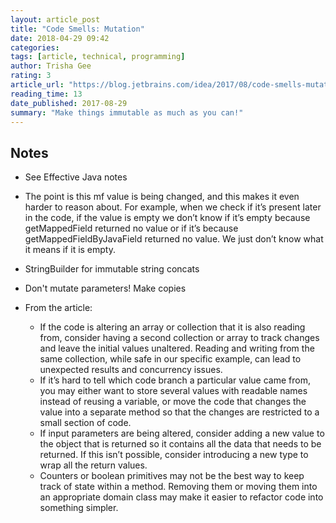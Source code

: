 ```yaml
---
layout: article_post
title: "Code Smells: Mutation"
date: 2018-04-29 09:42
categories:
tags: [article, technical, programming]
author: Trisha Gee
rating: 3
article_url: "https://blog.jetbrains.com/idea/2017/08/code-smells-mutation/"
reading_time: 13
date_published: 2017-08-29
summary: "Make things immutable as much as you can!"
---
```


## Notes

* See Effective Java notes
* The point is this mf value is being changed, and this makes it even
  harder to reason about.  For example, when we check if it’s present
  later in the code, if the value is empty we don’t know if it’s empty
  because getMappedField returned no value or if it’s because
  getMappedFieldByJavaField returned no value. We just don’t know what
  it means if it is empty.
* StringBuilder for immutable string concats
* Don't mutate parameters! Make copies

* From the article:
  * If the code is altering an array or collection that it is also
    reading from, consider having a second collection or array to track
    changes and leave the initial values unaltered. Reading and writing
    from the same collection, while safe in our specific example, can
    lead to unexpected results and concurrency issues.
  * If it’s hard to tell which code branch a particular value came from,
    you may either want to store several values with readable names
    instead of reusing a variable, or move the code that changes the
    value into a separate method so that the changes are restricted to a
    small section of code.
  * If input parameters are being altered, consider adding a new value
    to the object that is returned so it contains all the data that
    needs to be returned.  If this isn’t possible, consider introducing
    a new type to wrap all the return values.
  * Counters or boolean primitives may not be the best way to keep track
    of state within a method. Removing them or moving them into an
    appropriate domain class may make it easier to refactor code into
    something simpler.
